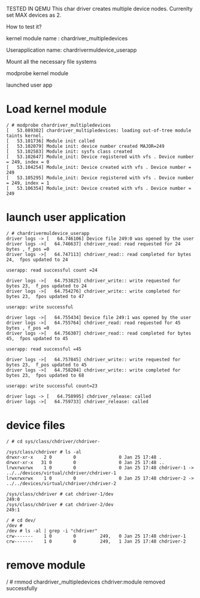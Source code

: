 
TESTED IN QEMU This char driver creates multiple device nodes. Currenlty set MAX devices as 2.

How to test it?

kernel module name : chardriver_multipledevices

Userapplication name: chardrivermuldevice_userapp

Mount all the necessary file systems

modprobe kernel module

launched user app

# Load kernel module
```
/ # modprobe chardriver_multipledevices
[   53.089302] chardriver_multipledevices: loading out-of-tree module taints kernel.
[   53.101736] Module init called 
[   53.102079] Module init: device number created MAJOR=249  
[   53.102583] Module init: sysfs class created
[   53.102647] Module_init: Device registered with vfs . Device number = 249, index = 0
[   53.104254] Module_init: Device created with vfs . Device number = 249
[   53.105295] Module_init: Device registered with vfs . Device number = 249, index = 1
[   53.106354] Module_init: Device created with vfs . Device number = 249
```
# launch user application
```
/ # chardrivermuldevice_userapp
driver logs -> [   64.746106] Device file 249:0 was opened by the user 
driver logs ->[   64.746637] chdriver_read: read requested for 24 bytes , f_pos =0 
driver logs ->[   64.747113] chdriver_read:: read completed for bytes 24,  fpos updated to 24

userapp: read successful count =24 

driver logs ->[   64.753825] chdriver_write:: write requested for bytes 23,  f_pos updated to 24
driver logs ->[   64.754276] chdriver_write:: write completed for bytes 23,  fpos updated to 47

userapp: write successful 

driver logs ->[   64.755434] Device file 249:1 was opened by the user 
driver logs ->[   64.755764] chdriver_read: read requested for 45 bytes , f_pos =0 
driver logs ->[   64.756307] chdriver_read:: read completed for bytes 45,  fpos updated to 45

userapp: read successful =45

driver logs ->[   64.757845] chdriver_write:: write requested for bytes 23,  f_pos updated to 45
driver logs ->[   64.758204] chdriver_write:: write completed for bytes 23,  fpos updated to 68

userapp: write successful count=23

driver logs -> [   64.758995] chdriver_release: called 
driver logs ->[   64.759733] chdriver_release: called 
```
# device files
```
/ # cd sys/class/chdriver/chdriver-

/sys/class/chdriver # ls -al
drwxr-xr-x    2 0        0                0 Jan 25 17:48 .
drwxr-xr-x   31 0        0                0 Jan 25 17:48 ..
lrwxrwxrwx    1 0        0                0 Jan 25 17:48 chdriver-1 -> ../../devices/virtual/chdriver/chdriver-1
lrwxrwxrwx    1 0        0                0 Jan 25 17:48 chdriver-2 -> ../../devices/virtual/chdriver/chdriver-2

/sys/class/chdriver # cat chdriver-1/dev 
249:0
/sys/class/chdriver # cat chdriver-2/dev 
249:1

/ # cd dev/
/dev # 
/dev # ls -al | grep -i "chdriver"
crw-------    1 0        0         249,   0 Jan 25 17:48 chdriver-1
crw-------    1 0        0         249,   1 Jan 25 17:48 chdriver-2
```

# remove module
/ # rmmod chardriver_multipledevices
chdriver:module removed successfully
